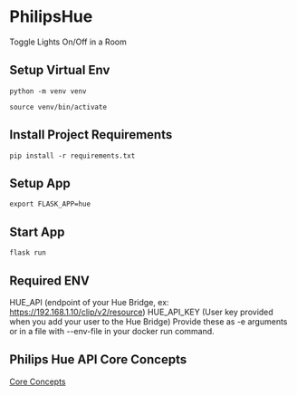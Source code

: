 # PhilipsHue

Toggle Lights On/Off in a Room

## Setup Virtual Env

`python -m venv venv`

`source venv/bin/activate`

## Install Project Requirements

`pip install -r requirements.txt`

## Setup App

`export FLASK_APP=hue`

## Start App

`flask run`

## Required ENV

HUE_API (endpoint of your Hue Bridge, ex: <https://192.168.1.10/clip/v2/resource>)
HUE_API_KEY (User key provided when you add your user to the Hue Bridge)
Provide these as -e arguments or in a file with --env-file in your docker run command.

## Philips Hue API Core Concepts

[Core Concepts](https://developers.meethue.com/develop/get-started-2/core-concepts/)
